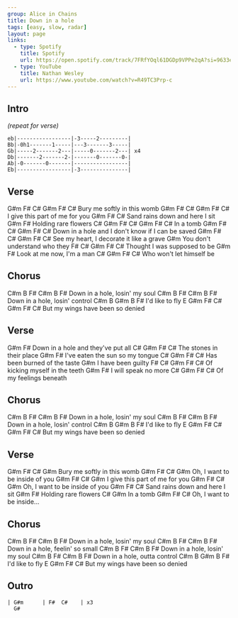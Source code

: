 ```yaml
---
group: Alice in Chains
title: Down in a hole
tags: [easy, slow, radar]
layout: page
links: 
  - type: Spotify
    title: Spotify
    url: https://open.spotify.com/track/7FRfYOql61DGDp9VPPe2qA?si=9633edfe08e24991
  - type: YouTube
    title: Nathan Wesley
    url: https://www.youtube.com/watch?v=R49TC3Prp-c
---
```


## Intro

*(repeat for verse)*

```
eb|-----------------|-3-----2---------|
Bb|-0h1-------1-----|---3-------3-----|
Gb|-----2-------2---|-----0-------2---| x4
Db|-------2-------2-|-------0-------0-|
Ab|-0-------0-------|-----------------|
Eb|-----------------|-3---------------|
```

## Verse

G#m      F#       C#      G#m    F#  C#
Bury me softly in this womb
G#m          F#       C#      G#m   F#  C#
I give this part of me for you
G#m                  F#      C#
Sand rains down and here I sit
G#m           F#
Holding rare flowers
C#     G#m      F#  C#    G#m F# C#
In a tomb
G#m                   F#             C#        G#m    F#  C#
Down in a hole and I don't know if I can be saved
G#m                  F#       C#      G#m     F#  C#
See my heart, I decorate it like a grave
G#m
You don't understand who they
F#             C#           G#m     F#  C#
Thought I was supposed to be
G#m                         F#
Look at me now, I'm a man
C#                     G#m   F#  C#
Who won't let himself be

## Chorus

C#m             B F#     C#m              B  F#
Down in a hole,        losin' my soul
C#m             B F#     C#m              B  F#
Down in a hole,        losin' control
C#m     B     G#m    B    F#
I'd   like   to    fly
E                         G#m      F#  C#  G#m   F#  C#
But my wings have been so denied

## Verse

G#m                         F#
Down in a hole and they've put all
    C#               G#m      F#   C#
The stones in their place
G#m                       F#
I've eaten the sun so my tongue
         C#             G#m     F#   C#
Has been burned of the taste
G#m
I have been guilty
   F#           C#         G#m     F#   C#
Of kicking myself in the teeth
G#m              F#
I will speak no more
      C#       G#m        F#   C#
Of my feelings beneath

## Chorus

C#m             B  F#    C#m              B  F#
Down in a hole,        losin' my soul
C#m             B  F#    C#m              B  F#
Down in a hole,        losin' control
C#m     B      G#m     B    F#
I'd    like   to     fly
E                         G#m      F# C#   G#m   F#  C#
But my wings have been so denied

## Verse

G#m      F#      C#       G#m
Bury me softly in this womb
G#m            F#    C#       G#m
Oh, I want to be inside of you
G#m          F#       C#      G#m
I give this part of me for you
G#m            F#    C#       G#m
Oh, I want to be inside of you
G#m                   F#   C#
Sand rains down and here I sit
G#m           F#
Holding rare flowers
C#    G#m
In a tomb
G#m            F#     C#
Oh, I want to be inside...

## Chorus

C#m             B  F#    C#m              B  F#
Down in a hole,        losin' my soul
C#m             B  F#    C#m                B  F#
Down in a hole,        feelin' so small
C#m             B  F#    C#m              B  F#
Down in a hole,        losin' my soul
C#m             B  F#    C#m             B  F#
Down in a hole,        outta control
C#m     B      G#m      B    F#
I'd    like   to      fly
    E                       G#m     F#  C#
But my wings have been so denied

## Outro

```
| G#m      | F#  C#    | x3
  G#
```

